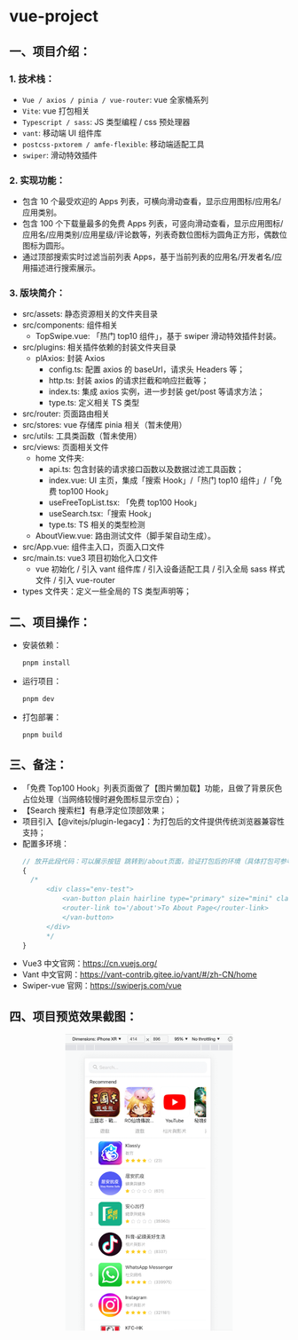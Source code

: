 # vue-project

## 一、项目介绍：

### 1. 技术栈：

- `Vue / axios / pinia / vue-router`: vue 全家桶系列
- `Vite`: vue 打包相关
- `Typescript / sass`: JS 类型编程 / css 预处理器
- `vant`: 移动端 UI 组件库
- `postcss-pxtorem / amfe-flexible`: 移动端适配工具
- `swiper`: 滑动特效插件

### 2. 实现功能：

- 包含 10 个最受欢迎的 Apps 列表，可横向滑动查看，显示应用图标/应用名/应用类别。
- 包含 100 个下载量最多的免费 Apps 列表，可竖向滑动查看，显示应用图标/应用名/应用类别/应用星级/评论数等，列表奇数位图标为圆角正方形，偶数位图标为圆形。
- 通过顶部搜索实时过滤当前列表 Apps，基于当前列表的应用名/开发者名/应用描述进行搜索展示。

### 3. 版块简介：

- src/assets: 静态资源相关的文件夹目录
- src/components: 组件相关
  - TopSwipe.vue: 「热门 top10 组件」，基于 swiper 滑动特效插件封装。
- src/plugins: 相关插件依赖的封装文件夹目录
  - plAxios: 封装 Axios
    - config.ts: 配置 axios 的 baseUrl，请求头 Headers 等；
    - http.ts: 封装 axios 的请求拦截和响应拦截等；
    - index.ts: 集成 axios 实例，进一步封装 get/post 等请求方法；
    - type.ts: 定义相关 TS 类型
- src/router: 页面路由相关
- src/stores: vue 存储库 pinia 相关（暂未使用）
- src/utils: 工具类函数（暂未使用）
- src/views: 页面相关文件
  - home 文件夹:
    - api.ts: 包含封装的请求接口函数以及数据过滤工具函数；
    - index.vue: UI 主页，集成「搜索 Hook」/「热门 top10 组件」/「免费 top100 Hook」
    - useFreeTopList.tsx: 「免费 top100 Hook」
    - useSearch.tsx:「搜索 Hook」
    - type.ts: TS 相关的类型检测
  - AboutView.vue: 路由测试文件（脚手架自动生成）。
- src/App.vue: 组件主入口，页面入口文件
- src/main.ts: vue3 项目初始化入口文件
  - vue 初始化 / 引入 vant 组件库 / 引入设备适配工具 / 引入全局 sass 样式文件 / 引入 vue-router
- types 文件夹：定义一些全局的 TS 类型声明等；

## 二、项目操作：

- 安装依赖：

  ```sh
  pnpm install
  ```

- 运行项目：

  ```sh
  pnpm dev
  ```

- 打包部署：

  ```sh
  pnpm build
  ```

## 三、备注：

- 「免费 Top100 Hook」列表页面做了【图片懒加载】功能，且做了背景灰色占位处理（当网络较慢时避免图标显示空白）；
- 【Search 搜索栏】有悬浮定位顶部效果；
- 项目引入【@vitejs/plugin-legacy】：为打包后的文件提供传统浏览器兼容性支持；
- 配置多环境：
  ```jsx
  // 放开此段代码：可以展示按钮 跳转到/about页面，验证打包后的环境（具体打包可参考「package.json」)
  {
    /*
        <div class="env-test">
            <van-button plain hairline type="primary" size="mini" class="linkto">
            <router-link to='/about'>To About Page</router-link>
            </van-button>
        </div>
        */
  }
  ```
- Vue3 中文官网：https://cn.vuejs.org/
- Vant 中文官网：https://vant-contrib.gitee.io/vant/#/zh-CN/home
- Swiper-vue 官网：https://swiperjs.com/vue

## 四、项目预览效果截图：

<div align="center">
    <img src=./cover.png width=60% />
</div>
